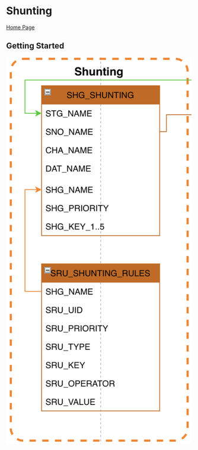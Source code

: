# Shunting #

[Home Page](../README.md)

## Getting Started ##

<img src="FCT--Framework--DataModel--Shunting.png" width="500">
